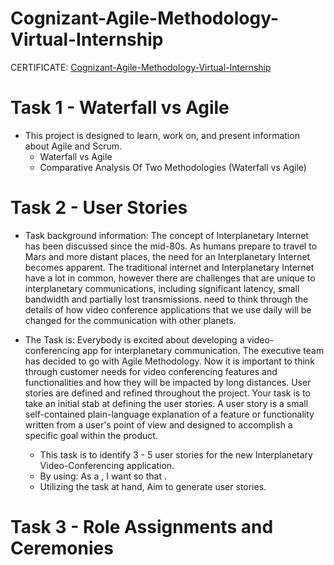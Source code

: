 # Cognizant-Agile-Methodology-Virtual-Internship

CERTIFICATE:
[Cognizant-Agile-Methodology-Virtual-Internship](https://forage-uploads-prod.s3.amazonaws.com/completion-certificates/Cognizant/ZZswQd6xGydd758vz_Cognizant_zTRKYQuCprSMxiDjC_1702624077209_completion_certificate.pdf)

# Task 1 - Waterfall vs Agile

* This project is designed to learn, work on, and present information about Agile and Scrum.
   * Waterfall vs Agile
   * Comparative Analysis Of Two Methodologies (Waterfall vs Agile)

# Task 2 - User Stories

* Task background information:
The concept of Interplanetary Internet has been discussed since the mid-80s. As humans prepare to travel to Mars and more distant places, the need for an Interplanetary Internet becomes apparent. The traditional internet and Interplanetary Internet have a lot in common, however there are challenges that are unique to interplanetary communications, including significant latency, small bandwidth and partially lost transmissions.
need to think through the details of how video conference applications that we use daily will be changed for the communication with other planets.

* The Task is: 
Everybody is excited about developing a video-conferencing app for interplanetary communication. The executive team has decided to go with Agile Methodology. Now it is important to think through customer needs for video conferencing features and functionalities and how they will be impacted by long distances. User stories are defined and refined throughout the project. Your task is to take an initial stab at defining the user stories.
A user story is a small self-contained plain-language explanation of a feature or functionality written from a user's point of view and designed to accomplish a specific goal within the product.

   * This task is to identify 3 - 5 user stories for the new Interplanetary Video-Conferencing application.
   * By using: As a <who>, I want <what> so that <why>.
   * Utilizing the task at hand, Aim to generate user stories.
 
# Task 3 - Role Assignments and Ceremonies
  
